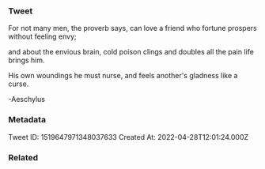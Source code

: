 ### Tweet
For not many men, the proverb says, can love a friend who fortune
prospers without feeling envy;

and about the envious brain, cold poison clings and doubles all the pain life brings him.

His own woundings he must nurse, and feels another's gladness like a curse.

-Aeschylus

### Metadata
Tweet ID: 1519647971348037633
Created At: 2022-04-28T12:01:24.000Z

### Related

